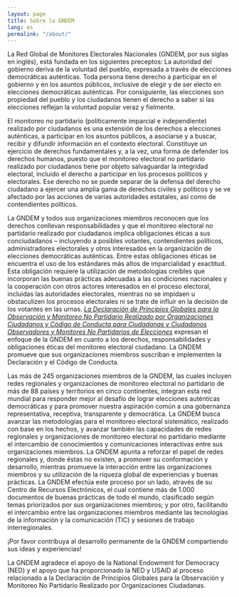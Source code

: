 ```yaml
---
layout: page
title: Sobre la GNDEM
lang: es
permalink: "/about/"
---
```


La Red Global de Monitores Electorales Nacionales (GNDEM, por sus siglas en inglés), está fundada en los siguientes preceptos: La autoridad del gobierno deriva de la voluntad del pueblo, expresada a través de elecciones democráticas auténticas. Toda persona tiene derecho a participar en el gobierno y en los asuntos públicos, inclusive de elegir y de ser electo en elecciones democráticas auténticas. Por consiguiente, las elecciones son propiedad del pueblo y los ciudadanos tienen el derecho a saber si las elecciones reflejan la voluntad popular veraz y fielmente.

El monitoreo no partidario (políticamente imparcial e independiente) realizado por ciudadanos es una extensión de los derechos a elecciones auténticas, a participar en los asuntos públicos, a asociarse y a buscar, recibir y difundir información en el contexto electoral. Constituye un ejercicio de derechos fundamentales y, a la vez, una forma de defender los derechos humanos, puesto que el monitoreo electoral no partidario realizado por ciudadanos tiene por objeto salvaguardar la integridad electoral, incluido el derecho a participar en los procesos políticos y electorales. Ese derecho no se puede separar de la defensa del derecho ciudadano a ejercer una amplia gama de derechos civiles y políticos y se ve afectado por las acciones de varias autoridades estatales, así como de contendientes políticos.

La GNDEM y todos sus organizaciones miembros reconocen que los derechos conllevan responsabilidades y que el monitoreo electoral no partidario realizado por ciudadanos implica obligaciones éticas a sus conciudadanos – incluyendo a posibles votantes, contendientes políticos, administradores electorales y otros interesados en la organización de elecciones democráticas auténticas. Entre estas obligaciones éticas se encuentra el uso de los estándares más altos de imparcialidad y exactitud. Esta obligación requiere la utilización de metodologías creíbles que incorporan las buenas prácticas adecuadas a las condiciones nacionales y la cooperación con otros actores interesados en el proceso electoral, incluidas las autoridades electorales, mientras no se impidaen u obstaculizen los procesos electorales ni se trate de influir en la decisión de los votantes en las urnas. *[La Declaración de Principios Globales para la Observación y Monitoreo No Partidario Realizado por Organizaciones Ciudadanos y Código de Conducta para Ciudadanas y Ciudadanos Observadores y Monitores No Partidarios de Elecciones](/declaration-of-global-principles)* expresan el enfoque de la GNDEM en cuanto a los derechos, responsabilidades y obligaciones éticas del monitoreo electoral ciudadano. La GNDEM promueve que sus organizaciones miembros suscriban e implementen la Declaración y el Código de Conducta.

Las más de 245 organizaciones miembros de la GNDEM, las cuales incluyen redes regionales y organizaciones de monitoreo electoral no partidario de más de 88 países y territorios en cinco continentes, integran esta red mundial para responder mejor al desafío de lograr elecciones auténticas democráticas y para promover nuestra aspiración común a una gobernanza representativa, receptiva, transparente y democrática. La GNDEM busca avanzar las metodologías para el monitoreo electoral sistemático, realizado con base en los hechos, y avanzar también las capacidades de redes regionales y organizaciones de monitoreo electoral no partidario mediante el intercambio de conocimientos y comunicaciones interactivas entre sus organizaciones miembros. La GNDEM apunta a reforzar el papel de redes regionales y, donde éstas no existen, a promover su conformación y desarrollo, mientras promueve la interacción entre las organizaciones miembros y su utilización de la riqueza global de experiencias y buenas prácticas. La GNDEM efectúa este proceso por un lado, através de su Centro de Recursos Electrónicos, el cual contiene más de 1.000 documentos de buenas prácticas de todo el mundo, clasificado según temas priorizados por sus organizaciones miembros; y por otro, facilitando el intercambio entre las organizaciones miembros mediante las tecnologías de la información y la comunicación (TIC) y sesiones de trabajo interregionales.

¡Por favor contribuya al desarrollo permanente de la GNDEM compartiendo sus ideas y experiencias!

La GNDEM agradece el apoyo de la National Endowment for Democracy (NED) y el apoyo que ha proporcionado la NED y USAID al proceso relacionado a la Declaración de Principios Globales para la Observación y Monitoreo No Partidario Realizado por Organizaciones Ciudadanas.